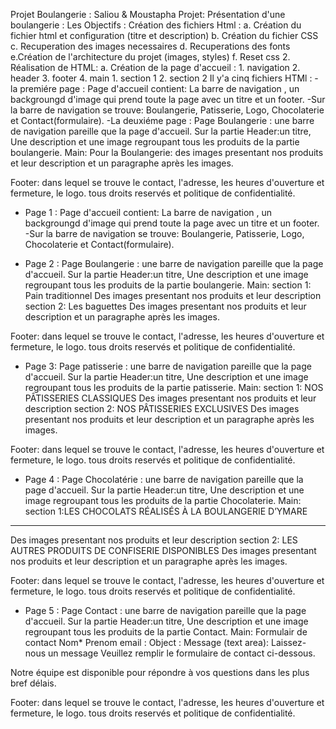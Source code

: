 Projet Boulangerie : Saliou & Moustapha
Projet: Présentation d'une boulangerie : 
Les Objectifs : Création des fichiers Html :
a. Création du fichier html et configuration (titre et description)
b. Création du fichier CSS
c. Recuperation des images necessaires 
d. Recuperations des fonts
e.Création de l'architecture du projet (images, styles)
f. Reset css
2. Réalisation de HTML:
a. Création de la page d'accueil :
        1. navigation
        2. header
        3. footer
        4. main
            1. section 1
            2. section 2
Il y'a cinq fichiers HTMl : 
-la premiére page :
 Page d'accueil contient: La barre de navigation , un backgroungd d'image qui prend toute la page avec un titre et un footer. 
-Sur la barre de navigation se trouve: Boulangerie, Patisserie, Logo, Chocolaterie et Contact(formulaire).
-La deuxiéme page :
 Page Boulangerie : une barre de navigation pareille que la page d'accueil.
Sur la partie Header:un titre, Une description et une image regroupant tous les produits de la partie boulangerie.
Main:
Pour la Boulangerie: des images presentant nos produits et leur description 
et un paragraphe après les images.

Footer: dans lequel se trouve le contact, l'adresse, les heures d'ouverture et fermeture, le logo.
tous droits reservés et politique de confidentialité.
- Page 1 :
 Page d'accueil contient: La barre de navigation , un backgroungd d'image qui prend toute la page avec un titre et un footer. 
-Sur la barre de navigation se trouve: Boulangerie, Patisserie, Logo, Chocolaterie et Contact(formulaire).

- Page 2 :
 Page Boulangerie : une barre de navigation pareille que la page d'accueil.
Sur la partie Header:un titre, Une description et une image regroupant tous les produits de la partie boulangerie.
Main:
section 1: Pain traditionnel
 Des images presentant nos produits et leur description 
section 2: Les baguettes
 Des images presentant nos produits et leur description 
et un paragraphe après les images.

Footer: dans lequel se trouve le contact, l'adresse, les heures d'ouverture et fermeture, le logo.
tous droits reservés et politique de confidentialité.

- Page 3:
 Page patisserie : une barre de navigation pareille que la page d'accueil.
Sur la partie Header:un titre, Une description et une image regroupant tous les produits de la partie patisserie.
Main:
section 1: NOS PÂTISSERIES CLASSIQUES
 Des images presentant nos produits et leur description 
section 2: NOS PÂTISSERIES EXCLUSIVES
 Des images presentant nos produits et leur description 
et un paragraphe après les images.

Footer: dans lequel se trouve le contact, l'adresse, les heures d'ouverture et fermeture, le logo.
tous droits reservés et politique de confidentialité.


- Page 4 :
 Page Chocolatérie : une barre de navigation pareille que la page d'accueil.
Sur la partie Header:un titre, Une description et une image regroupant tous les produits de la partie Chocolaterie.
Main:
section 1:LES CHOCOLATS RÉALISÉS À LA BOULANGERIE D’YMARE
<hr>
 Des images presentant nos produits et leur description 
section 2: LES AUTRES PRODUITS DE CONFISERIE DISPONIBLES
 Des images presentant nos produits et leur description 
et un paragraphe après les images.

Footer: dans lequel se trouve le contact, l'adresse, les heures d'ouverture et fermeture, le logo.
tous droits reservés et politique de confidentialité.


- Page 5 :
 Page Contact : une barre de navigation pareille que la page d'accueil.
Sur la partie Header:un titre, Une description et une image regroupant tous les produits de la partie Contact.
Main:
Formulair de contact
Nom*
Prenom
email :
Object :
Message (text area):
Laissez-nous un message
Veuillez remplir le formulaire de contact ci-dessous.

Notre équipe est disponible pour répondre à vos questions dans les plus bref délais.

Footer: dans lequel se trouve le contact, l'adresse, les heures d'ouverture et fermeture, le logo.
tous droits reservés et politique de confidentialité.




